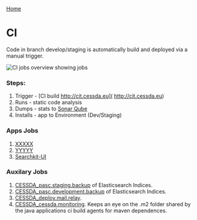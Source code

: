[Home](../Home.md)


# CI 

Code in branch develop/staging is automatically build and deployed via a manual trigger. 

![CI jobs overview showing jobs][ci_jobs_diagram]


### Steps:

1. Trigger   - [CI build  http://cit.cessda.eu]( http://cit.cessda.eu)
1. Runs      - static code analysis
1. Dumps     - stats to [Sonar Qube](http://sonar.cessda.eu:9000/projects)
1. Installs  -  app to Environment (Dev/Staging)


### Apps Jobs
1. [XXXXX](https://130.211.41.39/job/Pipeline_cessda.pasc.harvester/)
1. [YYYYY](https://130.211.41.39/job/Pipeline_cessda.pasc.indexer/)
1. [Searchkit-UI](https://130.211.41.39/job/Pipeline_cessda.pasc.searchkit/)

### Auxilary Jobs
1. [CESSDA_pasc.staging.backup](https://130.211.41.39/job/CESSDA_pasc.staging.backup/)  of Elasticsearch Indices.
1. [CESSDA_pasc.development.backup](https://130.211.41.39/job/CESSDA_pasc.dev.backup/) of Elasticsearch Indices.
1. [CESSDA_deploy.mail.relay](https://130.211.41.39/job/CESSDA_deploy.mail.relay/).
1. [CESSDA_cessda.monitoring](https://130.211.41.39/job/CESSDA_cessda.monitoring/).  Keeps an eye on the .m2 folder 
shared by the java applications ci build agents for maven dependences.




[ci_jobs_diagram]: ../images/ci_jobs.png "ci jobs image"
